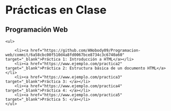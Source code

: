 <html lang="es">
<head>
    <meta charset="UTF-8">
    <meta name="author" content="Enrique Villada">
    <meta name="viewport" content="width=device-width, initial-scale=1.0">
    <title>Prácticas en Clase</title>
</head>
<body>
    <h1 style="font-size: 2.5em; font-weight: bold;">Prácticas en Clase</h1>
    <h2>Programación Web</h2>
    
    <ul>
        
        <li><a href="https://github.com/ANobody09/Programacion-web/commit/6a58cbc00f510d4a8fd0067bce8734c3c6740a60" target="_blank">Práctica 1: Introducción a HTML</a></li>
        <li><a href="https://www.ejemplo.com/practica2" target="_blank">Práctica 2: Estructura básica de un documento HTML</a></li>
        <li><a href="https://www.ejemplo.com/practica3" target="_blank">Práctica 3: </a></li>
        <li><a href="https://www.ejemplo.com/practica4" target="_blank">Práctica 4: </a></li>
        <li><a href="https://www.ejemplo.com/practica5" target="_blank">Práctica 5: </a></li>
    </ul>
</body>
</html>

